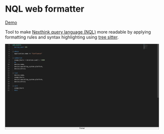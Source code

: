 # NQL web formatter

[Demo](https://hendrikkao1.github.io/nql-web-formatter/)

Tool to make [Nexthink query language (NQL)](https://docs.nexthink.com/platform/latest/nexthink-query-language-nql) more readable by applying formatting rules and syntax highlighting using [tree sitter](https://github.com/tree-sitter/tree-sitter).

![Screenshot of the app](screenshot.png)
